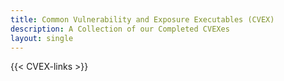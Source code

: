 ```yaml
---
title: Common Vulnerability and Exposure Executables (CVEX)
description: A Collection of our Completed CVEXes
layout: single
---
```


{{< CVEX-links >}}
